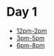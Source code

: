 # Day 1

* [12pm-2pm](https://vimeo.com/473115331)
* [3pm-5pm](https://vimeo.com/473117250)
* [6pm-8pm](https://vimeo.com/473206193)
